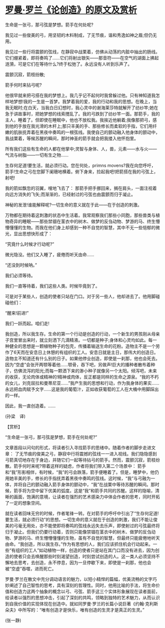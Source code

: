 # [罗曼·罗兰《论创造》的原文及赏析](https://www.vrrw.net/wx/12148.html)

生命是一张弓，那弓弦是梦想。箭手在何处呢?

我见过一些俊美的弓，用坚韧的木料制成，了无节痕，谐和秀逸如神之眉;但仍无用。

我见过一些行将震颤的弦线，在静寂中战栗着，仿佛从动荡的内脏中抽出的肠线。它们绷紧着，即将奏鸣了……它们将射出银矢——那音符——在空气的湖面上拂起涟漪，可是它们在等待什么?终于松弛了。永远没有人听到乐声了。

震颤沉寂，箭枝纷散;

箭手何时来拈弓呢?



他很早就来把弓搭在我的梦想上。我几乎记不起何时我曾躲过他。只有神知道我怎样地梦想!我的一生是一首梦。我梦着我的爱，我的行动和我的思想。在晚上，当我无眠时;在白天，当我白日幻想时，我心灵中的谢海莱莎特就解开了纺纱竿;她在急于讲故事时，把她梦想的线索搅乱了。我的弓跌到了纺纱竿一面。那箭手，我的主人，睡着了。但即使在睡眠中，他也不放松我。我挨近他躺着;我像那把弓，感到他的手放在我光滑的木杆上;那只丰美的手、那些修长而柔软的手指，它们用纤嫩的肌肤抚弄着在黑夜中奏鸣的一根弦线。我使自己的颤动融入他身体的颤动中，我战栗着，等候苏醒的瞬间，那时神圣的箭手就会把我搂入他怀抱里。

所有我们这些有生命的人都在他掌中;灵智与身体、人，兽，元素——水与火——气流与树脂——一切有生之物……

生存何足道!要生活，就必须行动。您在何处，primns movens?我在向您呼吁，箭手!生命之弓在您脚下阑珊地横着。俯下身来，捡起我吧!把箭搭在我的弓弦上，射吧!

我的箭如飘忽的羽翼，嗖地飞去了： 那箭手把手挪回来，搁在肩头，一面注视着向远方消失的飞矢;而渐渐的，已经射过的弓弦也由震颤而归于凝止。

神秘的发泄!谁能解释呢?一切生命的意义就在于此——在于创造的刺激。

万物都在期待着这刺激的状态中生活着。我常观察我们那些小同胞，那些兽类与植物奇异的睡眠——那些禁锢在茎衣中的树木、做梦的反刍动物、梦游的马、终生懵懵懂懂的生物。而我在他们身上却感到一种不自觉的智慧，其中不无一些悒郁的微光，显出思想快形成了：

“究竟什么时候才行动呢?”

微光隐没。他们又入睡了，疲倦而听天由命……

“还没到时候呐。”

我们必须等待。

我们一直等待着，我们这些人类。时候毕竟到了。

可是对于某些人，创造的使者只站在门口。对于另一些人，他却进去了。他用脚碰碰他们：

“醒来!前进!”

我们一跃而起。咱们走!

我创造，所以我生存。生命的第一个行动是创造的行动，一个新生的男孩刚从母亲子宫里冒出来时，就立刻洒下几滴精液。一切都是种子;身体和心灵均如此。每一种健全的思想是一颗植物种子的包壳，传播着输送生命的花粉。造物主不是一个劳作了6天而在安息日上休憩的有组织的工人。安息日就是主日，那伟大的创造日。造物主不知道还有什么别的日子。如果他停业创造，即使是一刹那，他也会死去。因为“空虚”会张开两颚等着他……颚骨，吞下吧，另做声!巨大的播种者散布着种子，仿佛流泻的阳光;而每一颗洒下来的渺小种子就像另一个太阳。倾泻吧，未来的收获，无论肉体或精神的!精神或肉体，反正都是同样的生命之源泉。“我的不朽的女儿，刘克屈拉和曼蒂尼亚……”我产生我的思想和行动，作为我身体的果实……永远把血肉赋予文字……这是我的葡萄汁，正如收获葡萄的工人在大桶中用脚踩出的一样。

因此，我一直创造着。……

(孙梁　译)

【赏析】

“生命是一张弓，那弓弦是梦想，箭手在何处呢?”

文章首段以问句的形式，将读者引入寻找箭手的思绪中。随着作者的脚步走进文章： 了无节痕的俊美之弓，静寂中行将震撼的弦线一一进入视线。我们隐隐感到弓箭真切地存在于身边，并随它们一起等待拈弓的箭手。然而，震颤沉寂，箭枝纷散。箭手何时来呢?带着这样的疑虑，作者将我们带入第二个场景中： 箭手和“我”形影相伴，有时候，“我”的弓会跌落，箭手便睡着了。但是，睡梦中，他仍用她丰美的手，修长的手指抚弄着黑夜中奏鸣的弦线。这时候，“我”与弓融为一体，并将自己的颤动融入箭手身体的颤动中，“我”在战栗中等待苏醒的瞬间。那时候，箭手将为空中留下优美的弧度。这是“我”和箭手共同的苏醒。这样的隐喻，清晰的画面，饱满的意境，让读者在强烈的艺术感染力中体会作者的思考，同时开拓了一定的想象空间。

就在读者回味无穷的时候，作者笔锋一转。在对箭手的呼吁中引出了“生存何足道!要生活，就必须行动”的思想。一切生命的意义就在于创造的刺激，我们不能让俊美的弓毫无用处，亦不能使即将奏鸣的弦线永远失去乐声，即使射过的弓弦最终将归于凝止。但我们仍要行动着，否则只能像禁锢在茎衣中的树木、做梦的反刍动物、梦游的马、终生懵懵懂懂的生物，虽有不自觉的智慧，但最终只能疲倦地听天由命。“我创造，所以我生存。”作为有思想的人，我们应该抓住机会行动起来。一些“有组织的工人”如动植物一样，创造的使者只是站在其门口而没有进去，因为创造的使者只会去唤醒那些时刻渴望创造，时刻尝试创造的人。这一类人必须坚持不懈地去思考，去创造，永不停息，因为一旦停歇下来，即使是一刹那，他也会被“空虚”吞噬，进而死亡。

罗曼·罗兰在散文中充分调动语言的魅力，以短小精悍的篇幅，优美流畅的文字巧妙阐述了自己智性的思考，具有深刻的哲理性。同时，他用比喻的手法，将生命价值和创造力这两个抽象的概念以弓、弓弦、箭手这三个实体形象展现在读者面前，给读者以强烈的思想冲击，引起了深刻的共鸣，领略到独特的艺术魅力，从而认识到自我价值的实现体现在创造中。就如同罗曼·罗兰的长篇小说巨著《约翰·克利斯朵夫》中所写的：“唯有创造才是快乐，唯有创造的生灵才是真正的生灵。”

(张一静)

